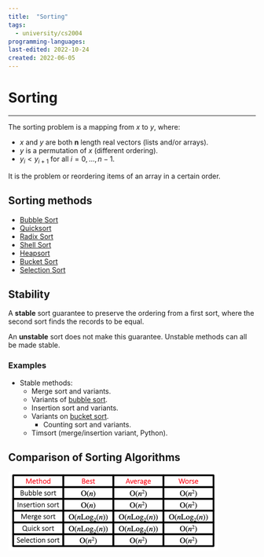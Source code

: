 ```yaml
---
title:  "Sorting"
tags:
  - university/cs2004
programming-languages:
last-edited: 2022-10-24
created: 2022-06-05
---
```

# Sorting
---
The sorting problem is a mapping from $x$ to $y$, where:
- $x$ and $y$ are both **n** length real vectors (lists and/or arrays).
- $y$ is a permutation of $x$ (different ordering).
- $y_i < y_{i+1}$ for all $i = 0, ..., n-1$.

It is the problem or reordering items of an array in a certain order.

## Sorting methods
- [Bubble Sort](notes/general/bubble-sort.md)
- [Quicksort](notes/general/quicksort.md)
- [Radix Sort](notes/university/cs2004/radix-sort.md)
- [Shell Sort](notes/general/shell-sort.md)
- [Heapsort](notes/general/heapsort.md)
- [Bucket Sort](notes/general/bucket-sort.md)
- [Selection Sort](notes/university/cs2004/selection-sort.md)

## Stability
A **stable** sort guarantee to preserve the ordering from a first sort, where the second sort finds the records to be equal.

An **unstable** sort does not make this guarantee. Unstable methods can all be made stable.

### Examples
- Stable methods:
    - Merge sort and variants.
    - Variants of [bubble sort](notes/general/bubble-sort.md).
    - Insertion sort and variants.
    - Variants on [bucket sort](notes/general/bucket-sort.md).
        - Counting sort and variants.
    - Timsort (merge/insertion variant, Python).

## Comparison of Sorting Algorithms
![Screenshot 2022-10-24 at 17.11.12](notes/images/Screenshot%202022-10-24%20at%2017.11.12.png)